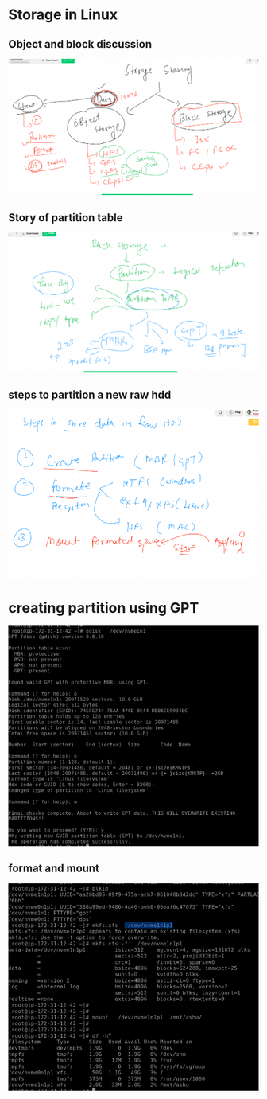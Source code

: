 # Storage in Linux 

##  Object and block discussion 

<img src="storage.png">

## Story of partition table

<img src="ptable.png">

## steps to partition a new raw hdd

<img src="prules.png">

# creating partition using GPT

<img src="gdiskcreate.png">

## format and mount

<img src="formatm.png">

